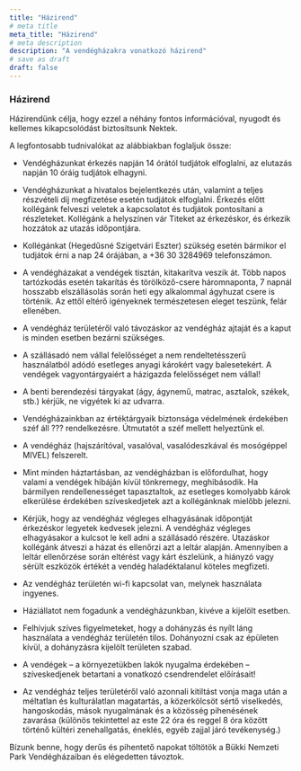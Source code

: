 ```yaml
---
title: "Házirend"
# meta title
meta_title: "Házirend"
# meta description
description: "A vendégházakra vonatkozó házirend"
# save as draft
draft: false
---
```



### Házirend

Házirendünk célja, hogy ezzel a néhány fontos információval, nyugodt és kellemes kikapcsolódást biztosítsunk Nektek.

A legfontosabb tudnivalókat az alábbiakban foglaljuk össze:

- Vendégházunkat érkezés napján 14 órától tudjátok elfoglalni, az elutazás napján 10 óráig tudjátok elhagyni.  

- Vendégházunkat a hivatalos bejelentkezés után, valamint a teljes részvételi díj megfizetése esetén tudjátok elfoglalni. Érkezés előtt kollégánk felveszi veletek a kapcsolatot és tudjátok pontosítani a részleteket. Kollégánk a helyszínen vár Titeket az érkezéskor, és érkezik hozzátok az utazás időpontjára.

- Kollégánkat (Hegedűsné Szigetvári Eszter) szükség esetén bármikor el tudjátok érni a nap 24 órájában,
a +36 30 3284969 telefonszámon.

- A vendégházakat a vendégek tisztán, kitakarítva veszik át. Több napos tartózkodás esetén takarítás és törölköző-csere háromnaponta, 7 napnál hosszabb elszállásolás során heti egy alkalommal ágyhuzat csere is történik. Az ettől eltérő igényeknek természetesen eleget teszünk, felár ellenében.

- A vendégház területéről való távozáskor az vendégház ajtaját és a kaput is minden esetben bezárni szükséges.

- A szállásadó nem vállal felelősséget a nem rendeltetésszerű használatból adódó esetleges anyagi károkért vagy balesetekért. A vendégek vagyontárgyaiért a házigazda felelősséget nem vállal!

- A benti berendezési tárgyakat (ágy, ágynemű, matrac, asztalok, székek, stb.) kérjük, ne vigyétek ki az udvarra.

- Vendégházainkban az értéktárgyaik biztonsága védelmének érdekében széf áll ??? rendelkezésre. Útmutatót a széf mellett helyeztünk el. 

- A vendégház (hajszárítóval, vasalóval, vasalódeszkával és mosógéppel MIVEL) felszerelt.

- Mint minden háztartásban, az vendégházban is előfordulhat, hogy valami a vendégek hibáján kívül tönkremegy, meghibásodik. Ha bármilyen rendellenességet tapasztaltok, az esetleges komolyabb károk elkerülése érdekében szíveskedjetek azt a kollégánknak mielőbb jelezni.

- Kérjük, hogy az vendégház végleges elhagyásának időpontját érkezéskor legyetek kedvesek jelezni. A vendégház végleges elhagyásakor a kulcsot le kell adni a szállásadó részére. Utazáskor kollégánk átveszi a házat és ellenőrzi azt a leltár alapján. Amennyiben a leltár ellenőrzése során eltérést vagy kárt észlelünk, a hiányzó vagy sérült eszközök értékét a vendég haladéktalanul köteles megfizeti.

- Az vendégház területén wi-fi kapcsolat van, melynek használata ingyenes.

- Háziállatot nem fogadunk a vendégházunkban, kivéve a kijelölt esetben.

- Felhívjuk szíves figyelmeteket, hogy a dohányzás és nyílt láng használata a vendégház területén tilos.  Dohányozni csak az épületen kívül, a dohányzásra kijelölt területen szabad. 

- A vendégek – a környezetükben lakók nyugalma érdekében – szíveskedjenek betartani a vonatkozó csendrendelet előírásait!

- Az vendégház teljes területéről való azonnali kitiltást vonja maga után a méltatlan és kulturálatlan magatartás, a közerkölcsöt sértő viselkedés, hangoskodás, mások nyugalmának és a közösség pihenésének zavarása (különös tekintettel az este 22 óra és reggel 8 óra között történő kültéri zenehallgatás, éneklés, egyéb zajjal járó tevékenység.) 

Bízunk benne, hogy derűs és pihentető napokat töltötök a Bükki Nemzeti Park Vendégházaiban és elégedetten távoztok.